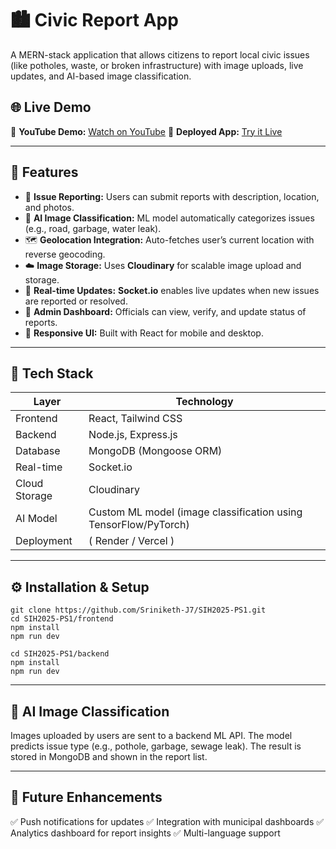 # 🏙️ Civic Report App
A MERN-stack application that allows citizens to report local civic issues (like potholes, waste, or broken infrastructure) with image uploads, live updates, and AI-based image classification.

## 🌐 Live Demo
🎥 **YouTube Demo:** [Watch on YouTube](https://youtu.be/u7jqRsIpRh0)
🚀 **Deployed App:** [Try it Live](https://sih-1-frontend.vercel.app/)

---

## 🚀 Features

- 🧾 **Issue Reporting:** Users can submit reports with description, location, and photos.  
- 🧠 **AI Image Classification:** ML model automatically categorizes issues (e.g., road, garbage, water leak).  
- 🗺️ **Geolocation Integration:** Auto-fetches user’s current location with reverse geocoding.  
- ☁️ **Image Storage:** Uses **Cloudinary** for scalable image upload and storage.  
- 💬 **Real-time Updates:** **Socket.io** enables live updates when new issues are reported or resolved.  
- 👮 **Admin Dashboard:** Officials can view, verify, and update status of reports.  
- 📱 **Responsive UI:** Built with React for mobile and desktop.  

---

## 🧩 Tech Stack

| Layer | Technology |
|-------|-------------|
| Frontend | React, Tailwind CSS |
| Backend | Node.js, Express.js |
| Database | MongoDB (Mongoose ORM) |
| Real-time | Socket.io |
| Cloud Storage | Cloudinary |
| AI Model | Custom ML model (image classification using TensorFlow/PyTorch) |
| Deployment | ( Render / Vercel ) |

---

## ⚙️ Installation & Setup
```
git clone https://github.com/Sriniketh-J7/SIH2025-PS1.git
cd SIH2025-PS1/frontend
npm install
npm run dev

cd SIH2025-PS1/backend
npm install
npm run dev
```

---

## 🧠 AI Image Classification
Images uploaded by users are sent to a backend ML API.
The model predicts issue type (e.g., pothole, garbage, sewage leak).
The result is stored in MongoDB and shown in the report list.

---

## 🧰 Future Enhancements
✅ Push notifications for updates
✅ Integration with municipal dashboards
✅ Analytics dashboard for report insights
✅ Multi-language support
